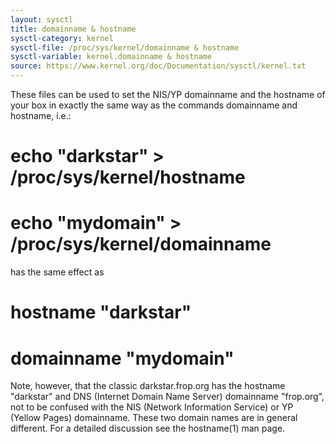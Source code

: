 ```yaml
---
layout: sysctl
title: domainname & hostname
sysctl-category: kernel
sysctl-file: /proc/sys/kernel/domainname & hostname
sysctl-variable: kernel.domainname & hostname
source: https://www.kernel.org/doc/Documentation/sysctl/kernel.txt
---
```


These files can be used to set the NIS/YP domainname and the
hostname of your box in exactly the same way as the commands
domainname and hostname, i.e.:
# echo "darkstar" > /proc/sys/kernel/hostname
# echo "mydomain" > /proc/sys/kernel/domainname
has the same effect as
# hostname "darkstar"
# domainname "mydomain"

Note, however, that the classic darkstar.frop.org has the
hostname "darkstar" and DNS (Internet Domain Name Server)
domainname "frop.org", not to be confused with the NIS (Network
Information Service) or YP (Yellow Pages) domainname. These two
domain names are in general different. For a detailed discussion
see the hostname(1) man page.

